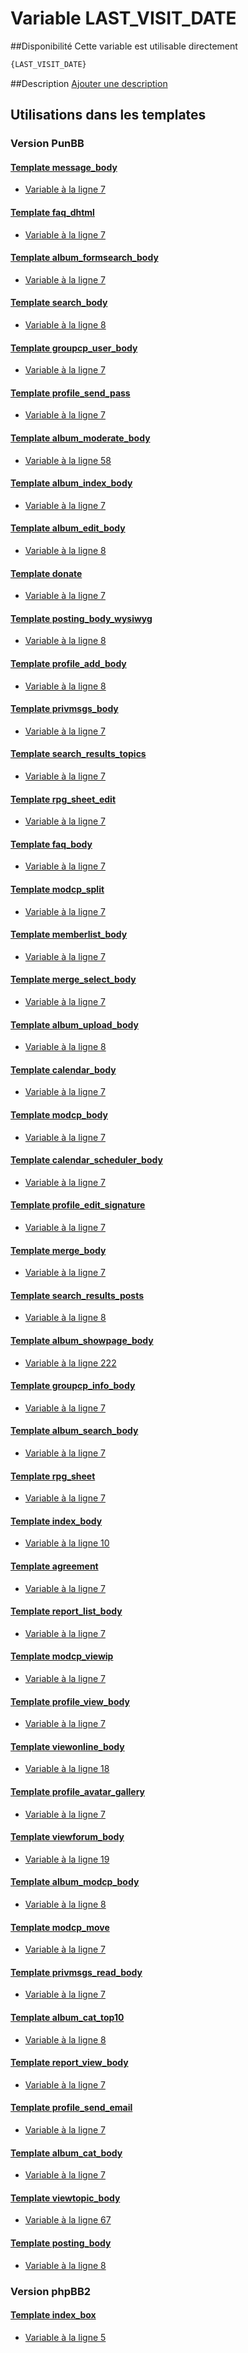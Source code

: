 # Variable LAST_VISIT_DATE

##Disponibilité
Cette variable est utilisable directement

```html
{LAST_VISIT_DATE}
```

##Description
[Ajouter une description](https://fa-tvars.appspot.com/var/LAST_VISIT_DATE)

## Utilisations dans les templates

### Version PunBB

#### [Template message_body](punbb/message_body.md#readme)
* [Variable &agrave; la ligne 7](../punbb/message_body.tpl#L7)

#### [Template faq_dhtml](punbb/faq_dhtml.md#readme)
* [Variable &agrave; la ligne 7](../punbb/faq_dhtml.tpl#L7)

#### [Template album_formsearch_body](punbb/album_formsearch_body.md#readme)
* [Variable &agrave; la ligne 7](../punbb/album_formsearch_body.tpl#L7)

#### [Template search_body](punbb/search_body.md#readme)
* [Variable &agrave; la ligne 8](../punbb/search_body.tpl#L8)

#### [Template groupcp_user_body](punbb/groupcp_user_body.md#readme)
* [Variable &agrave; la ligne 7](../punbb/groupcp_user_body.tpl#L7)

#### [Template profile_send_pass](punbb/profile_send_pass.md#readme)
* [Variable &agrave; la ligne 7](../punbb/profile_send_pass.tpl#L7)

#### [Template album_moderate_body](punbb/album_moderate_body.md#readme)
* [Variable &agrave; la ligne 58](../punbb/album_moderate_body.tpl#L58)

#### [Template album_index_body](punbb/album_index_body.md#readme)
* [Variable &agrave; la ligne 7](../punbb/album_index_body.tpl#L7)

#### [Template album_edit_body](punbb/album_edit_body.md#readme)
* [Variable &agrave; la ligne 8](../punbb/album_edit_body.tpl#L8)

#### [Template donate](punbb/donate.md#readme)
* [Variable &agrave; la ligne 7](../punbb/donate.tpl#L7)

#### [Template posting_body_wysiwyg](punbb/posting_body_wysiwyg.md#readme)
* [Variable &agrave; la ligne 8](../punbb/posting_body_wysiwyg.tpl#L8)

#### [Template profile_add_body](punbb/profile_add_body.md#readme)
* [Variable &agrave; la ligne 8](../punbb/profile_add_body.tpl#L8)

#### [Template privmsgs_body](punbb/privmsgs_body.md#readme)
* [Variable &agrave; la ligne 7](../punbb/privmsgs_body.tpl#L7)

#### [Template search_results_topics](punbb/search_results_topics.md#readme)
* [Variable &agrave; la ligne 7](../punbb/search_results_topics.tpl#L7)

#### [Template rpg_sheet_edit](punbb/rpg_sheet_edit.md#readme)
* [Variable &agrave; la ligne 7](../punbb/rpg_sheet_edit.tpl#L7)

#### [Template faq_body](punbb/faq_body.md#readme)
* [Variable &agrave; la ligne 7](../punbb/faq_body.tpl#L7)

#### [Template modcp_split](punbb/modcp_split.md#readme)
* [Variable &agrave; la ligne 7](../punbb/modcp_split.tpl#L7)

#### [Template memberlist_body](punbb/memberlist_body.md#readme)
* [Variable &agrave; la ligne 7](../punbb/memberlist_body.tpl#L7)

#### [Template merge_select_body](punbb/merge_select_body.md#readme)
* [Variable &agrave; la ligne 7](../punbb/merge_select_body.tpl#L7)

#### [Template album_upload_body](punbb/album_upload_body.md#readme)
* [Variable &agrave; la ligne 8](../punbb/album_upload_body.tpl#L8)

#### [Template calendar_body](punbb/calendar_body.md#readme)
* [Variable &agrave; la ligne 7](../punbb/calendar_body.tpl#L7)

#### [Template modcp_body](punbb/modcp_body.md#readme)
* [Variable &agrave; la ligne 7](../punbb/modcp_body.tpl#L7)

#### [Template calendar_scheduler_body](punbb/calendar_scheduler_body.md#readme)
* [Variable &agrave; la ligne 7](../punbb/calendar_scheduler_body.tpl#L7)

#### [Template profile_edit_signature](punbb/profile_edit_signature.md#readme)
* [Variable &agrave; la ligne 7](../punbb/profile_edit_signature.tpl#L7)

#### [Template merge_body](punbb/merge_body.md#readme)
* [Variable &agrave; la ligne 7](../punbb/merge_body.tpl#L7)

#### [Template search_results_posts](punbb/search_results_posts.md#readme)
* [Variable &agrave; la ligne 8](../punbb/search_results_posts.tpl#L8)

#### [Template album_showpage_body](punbb/album_showpage_body.md#readme)
* [Variable &agrave; la ligne 222](../punbb/album_showpage_body.tpl#L222)

#### [Template groupcp_info_body](punbb/groupcp_info_body.md#readme)
* [Variable &agrave; la ligne 7](../punbb/groupcp_info_body.tpl#L7)

#### [Template album_search_body](punbb/album_search_body.md#readme)
* [Variable &agrave; la ligne 7](../punbb/album_search_body.tpl#L7)

#### [Template rpg_sheet](punbb/rpg_sheet.md#readme)
* [Variable &agrave; la ligne 7](../punbb/rpg_sheet.tpl#L7)

#### [Template index_body](punbb/index_body.md#readme)
* [Variable &agrave; la ligne 10](../punbb/index_body.tpl#L10)

#### [Template agreement](punbb/agreement.md#readme)
* [Variable &agrave; la ligne 7](../punbb/agreement.tpl#L7)

#### [Template report_list_body](punbb/report_list_body.md#readme)
* [Variable &agrave; la ligne 7](../punbb/report_list_body.tpl#L7)

#### [Template modcp_viewip](punbb/modcp_viewip.md#readme)
* [Variable &agrave; la ligne 7](../punbb/modcp_viewip.tpl#L7)

#### [Template profile_view_body](punbb/profile_view_body.md#readme)
* [Variable &agrave; la ligne 7](../punbb/profile_view_body.tpl#L7)

#### [Template viewonline_body](punbb/viewonline_body.md#readme)
* [Variable &agrave; la ligne 18](../punbb/viewonline_body.tpl#L18)

#### [Template profile_avatar_gallery](punbb/profile_avatar_gallery.md#readme)
* [Variable &agrave; la ligne 7](../punbb/profile_avatar_gallery.tpl#L7)

#### [Template viewforum_body](punbb/viewforum_body.md#readme)
* [Variable &agrave; la ligne 19](../punbb/viewforum_body.tpl#L19)

#### [Template album_modcp_body](punbb/album_modcp_body.md#readme)
* [Variable &agrave; la ligne 8](../punbb/album_modcp_body.tpl#L8)

#### [Template modcp_move](punbb/modcp_move.md#readme)
* [Variable &agrave; la ligne 7](../punbb/modcp_move.tpl#L7)

#### [Template privmsgs_read_body](punbb/privmsgs_read_body.md#readme)
* [Variable &agrave; la ligne 7](../punbb/privmsgs_read_body.tpl#L7)

#### [Template album_cat_top10](punbb/album_cat_top10.md#readme)
* [Variable &agrave; la ligne 8](../punbb/album_cat_top10.tpl#L8)

#### [Template report_view_body](punbb/report_view_body.md#readme)
* [Variable &agrave; la ligne 7](../punbb/report_view_body.tpl#L7)

#### [Template profile_send_email](punbb/profile_send_email.md#readme)
* [Variable &agrave; la ligne 7](../punbb/profile_send_email.tpl#L7)

#### [Template album_cat_body](punbb/album_cat_body.md#readme)
* [Variable &agrave; la ligne 7](../punbb/album_cat_body.tpl#L7)

#### [Template viewtopic_body](punbb/viewtopic_body.md#readme)
* [Variable &agrave; la ligne 67](../punbb/viewtopic_body.tpl#L67)

#### [Template posting_body](punbb/posting_body.md#readme)
* [Variable &agrave; la ligne 8](../punbb/posting_body.tpl#L8)

### Version phpBB2

#### [Template index_box](subsilver/index_box.md#readme)
* [Variable &agrave; la ligne 5](../subsilver/index_box.tpl#L5)